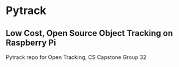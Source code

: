 # Pytrack
## Low Cost, Open Source Object Tracking on Raspberry Pi
Pytrack repo for Open Tracking, CS Capstone Group 32